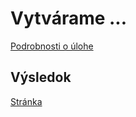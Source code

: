 # Vytvárame ...

[Podrobnosti o úlohe](https://skoda.projekty.ms.mff.cuni.cz/ndbi046/seminars/06-public.html#/2/1) 

## Výsledok

[Stránka](https://donriccardo.github.io/)

